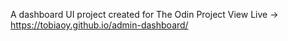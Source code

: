 A dashboard UI project created for The Odin Project
View Live -> https://tobiaoy.github.io/admin-dashboard/
